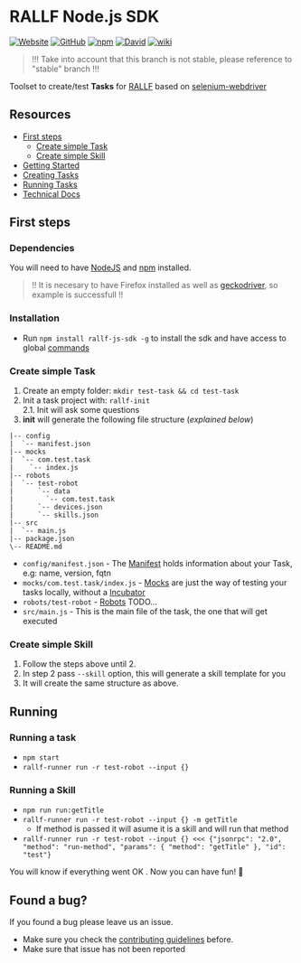 # RALLF Node.js SDK

[![Website](https://img.shields.io/website-up-down-green-red/https/api.rallf.com.svg?label=api&style=flat-square)](https://rallf.com)
[![GitHub](https://img.shields.io/github/license/RobotUnion/rallf-js-sdk.svg?style=flat-square)](https://github.com/RobotUnion/rallf-js-sdk)
[![npm](https://img.shields.io/npm/v/rallf-js-sdk.svg?style=flat-square)](https://www.npmjs.com/package/rallf-js-sdk)
[![David](https://img.shields.io/david/RobotUnion/rallf-js-sdk.svg?style=flat-square)](https://github.com/RobotUnion/rallf-js-sdk)
[![wiki](https://img.shields.io/badge/wiki-github-green.svg?longCache=true&style=flat-square
)](https://github.com/RobotUnion/rallf-js-sdk/wiki)


> !!! Take into account that this branch is not stable, please reference to "stable" branch !!!


Toolset to create/test **Tasks** for [RALLF](https://ralf.robotunion.net)
based on [selenium-webdriver](https://www.npmjs.com/package/selenium-webdriver)

## Resources
* [First steps](#first-steps)
  * [Create simple Task](#create-simple-task)
  * [Create simple Skill](#create-simple-skill)
* [Getting Started](https://github.com/RobotUnion/rallf-sdk/wiki/Getting-Started)
* [Creating Tasks](https://github.com/RobotUnion/rallf-sdk/wiki/Creating-Tasks)
* [Running Tasks](https://github.com/RobotUnion/rallf-sdk/wiki/Running-Tasks)
* [Technical Docs](https://github.com/RobotUnion/rallf-sdk/wiki/Technical-Docs)


## First steps

### Dependencies
You will need to have [NodeJS](https://nodejs.org/es/) and [npm](https://www.npmjs.com/get-npm) installed.
> !! It is necesary to have Firefox installed as well as [geckodriver](https://github.com/mozilla/geckodriver/releases), so example is successfull !!

### Installation
* Run `npm install rallf-js-sdk -g` to install the sdk and have access to global [commands]()

### Create simple Task
  1. Create an empty folder: `mkdir test-task && cd test-task`
  2. Init a task project with: `rallf-init`  
     2.1. Init will ask some questions
  3. **init** will generate the following file structure (_explained below_)
  ```
  |-- config
  |  `-- manifest.json
  |-- mocks
  |  `-- com.test.task
  |    `-- index.js
  |-- robots
  |  `-- test-robot
  |      `-- data
  |        `-- com.test.task
  |      `-- devices.json
  |      `-- skills.json
  |-- src
  |  `-- main.js
  |-- package.json
  \-- README.md
  ```
  * `config/manifest.json` - The [Manifest](https://github.com/RobotUnion/rallf-js-sdk/wiki/Manifest) holds information about your Task, e.g: name, version, fqtn
  * `mocks/com.test.task/index.js` - [Mocks](https://github.com/RobotUnion/rallf-js-sdk/wiki/Testing:-Mocks) are just the way of testing your tasks locally, without a [Incubator]()
  * `robots/test-robot` - [Robots]() TODO...
  * `src/main.js` - This is the main file of the task, the one that will get executed


### Create simple Skill
1. Follow the steps above until 2.
2. In step 2 pass `--skill` option, this will generate a skill template for you
3. It will create the same structure as above.

## Running 
### Running a task
  * `npm start`
  * `rallf-runner run -r test-robot --input {}`    
    
### Running a Skill
  * `npm run run:getTitle`
  * `rallf-runner run -r test-robot --input {} -m getTitle`    
      * If method is passed it will asume it is a skill and will run that method
  * `rallf-runner run -r test-robot --input {} <<< {"jsonrpc": "2.0", "method": "run-method", "params": { "method": "getTitle" }, "id": "test"}`    


You will know if everything went OK  .
Now you can have fun! 🤖

## Found a bug?
If you found a bug please leave us an issue.
* Make sure you check the [contributing guidelines](https://github.com/RobotUnion/rallf-js-sdk/blob/v2/.github/CONTRIBUTING.md) before.
* Make sure that issue has not been reported

<!-- {"jsonrpc": "2.0", "method": "run-method", "params": { "method": "followUser", "username":"santoslluis" }, "id": "test"} -->